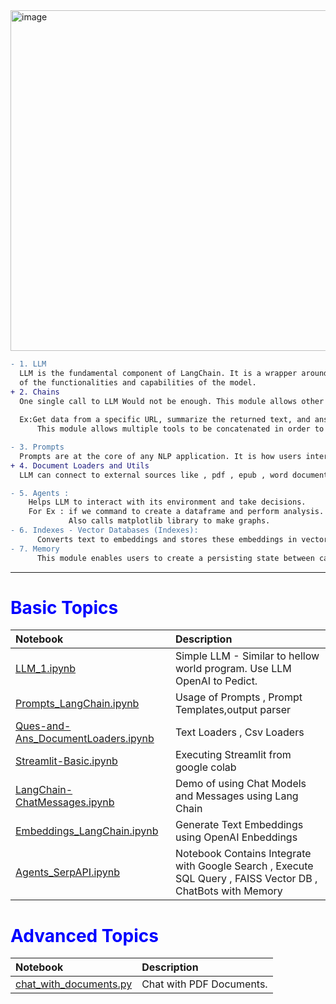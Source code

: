 <img width="545" alt="image" src="https://github.com/klnsuman/LangChain/assets/11458777/5e28fec4-d192-47bd-b57d-cd28f3d07d82">


```diff
- 1. LLM
  LLM is the fundamental component of LangChain. It is a wrapper around the large language model which enables in utilization
  of the functionalities and capabilities of the model.
+ 2. Chains
  One single call to LLM Would not be enough. This module allows other tools to be integrated.
 
  Ex:Get data from a specific URL, summarize the returned text, and answer questions using the generated summary. 
      This module allows multiple tools to be concatenated in order to solve complex tasks

- 3. Prompts
  Prompts are at the core of any NLP application. It is how users interact with the model to try and obtain an output from it.
+ 4. Document Loaders and Utils
  LLM can connect to external sources like , pdf , epub , word document ,text file etc and expand their knowlodge and answer relevant questions

- 5. Agents :
    Helps LLM to interact with its environment and take decisions.
    For Ex : if we command to create a dataframe and perform analysis. LLM internall invokes python repl function and invokes pandas library to create pandas dataframe.
             Also calls matplotlib library to make graphs.
- 6. Indexes - Vector Databases (Indexes):
      Converts text to embeddings and stores these embeddings in vector databases for search and retrieval using RAG. Similarity Search.
- 7. Memory
      This module enables users to create a persisting state between calls of a model.
```


----------------------------------------------------------------------
<Body>
<h1 style="color:blue;">Basic Topics</h1> 

Notebook | Description
:- | :-
[LLM_1.ipynb](https://github.com/klnsuman/LangChain/blob/main/LLM_1.ipynb) | Simple LLM - Similar to hellow world program. Use LLM OpenAI to Pedict.
[Prompts_LangChain.ipynb](https://github.com/klnsuman/LangChain/blob/main/Prompts_LangChain.ipynb) | Usage of Prompts , Prompt Templates,output parser
[Ques-and-Ans_DocumentLoaders.ipynb](https://github.com/klnsuman/LangChain/blob/main/QA_DocumentLoaders_Langchain.ipynb) | Text Loaders , Csv Loaders
[Streamlit-Basic.ipynb](https://github.com/klnsuman/LangChain/blob/main/Streamlit_sample.ipynb) | Executing Streamlit from google colab
[LangChain-ChatMessages.ipynb](https://github.com/klnsuman/LangChain/blob/main/LangCain_ChatMessages.ipynb)| Demo of using Chat Models and Messages using Lang Chain
[Embeddings_LangChain.ipynb](Embeddings_LangChain.ipynb)| Generate Text Embeddings using OpenAI Enbeddings
[Agents_SerpAPI.ipynb]([Agents_SerpAPI.ipynb](https://github.com/klnsuman/LangChain-Dissertation-Using-CodeSpaces/tree/main/Chat_With_Retrieval))| Notebook Contains Integrate with Google Search , Execute SQL Query , FAISS Vector DB , ChatBots with Memory


<h1 style="color:blue;">Advanced Topics</h1>

Notebook | Description
:- | :-
[chat_with_documents.py](chat_with_documents.py) | Chat with PDF Documents.

</Body>


